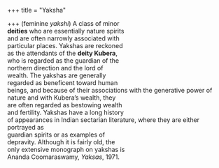 +++
title = "Yaksha"

+++
(feminine *yakshi*) A class of minor  
**deities** who are essentially nature spirits  
and are often narrowly associated with  
particular places. Yakshas are reckoned  
as the attendants of the **deity Kubera**,  
who is regarded as the guardian of the  
northern direction and the lord of  
wealth. The yakshas are generally  
regarded as beneficent toward human  
beings, and because of their associations with the generative power of  
nature and with Kubera’s wealth, they  
are often regarded as bestowing wealth  
and fertility. Yakshas have a long history  
of appearances in Indian sectarian literature, where they are either portrayed as  
guardian spirits or as examples of  
depravity. Although it is fairly old, the  
only extensive monograph on yakshas is  
Ananda Coomaraswamy, *Yaksas*, 1971.